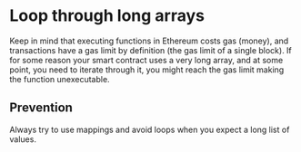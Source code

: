 # Loop through long arrays

Keep in mind that executing functions in Ethereum costs gas (money), and transactions have a gas limit by definition (the gas limit of a single block). If for some reason your smart contract uses a very long array, and at some point, you need to iterate through it, you might reach the gas limit making the function unexecutable.

Prevention
-

Always try to use mappings and avoid loops when you expect a long list of values.